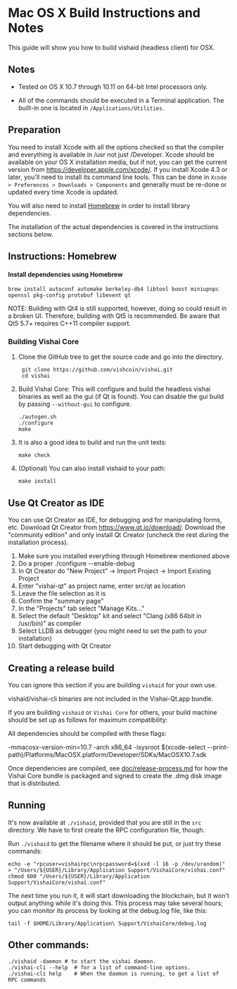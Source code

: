 Mac OS X Build Instructions and Notes
====================================
This guide will show you how to build vishaid (headless client) for OSX.

Notes
-----

* Tested on OS X 10.7 through 10.11 on 64-bit Intel processors only.

* All of the commands should be executed in a Terminal application. The
built-in one is located in `/Applications/Utilities`.

Preparation
-----------

You need to install Xcode with all the options checked so that the compiler
and everything is available in /usr not just /Developer. Xcode should be
available on your OS X installation media, but if not, you can get the
current version from https://developer.apple.com/xcode/. If you install
Xcode 4.3 or later, you'll need to install its command line tools. This can
be done in `Xcode > Preferences > Downloads > Components` and generally must
be re-done or updated every time Xcode is updated.

You will also need to install [Homebrew](http://brew.sh) in order to install library
dependencies.

The installation of the actual dependencies is covered in the instructions
sections below.

Instructions: Homebrew
----------------------

#### Install dependencies using Homebrew

    brew install autoconf automake berkeley-db4 libtool boost miniupnpc openssl pkg-config protobuf libevent qt

NOTE: Building with Qt4 is still supported, however, doing so could result in a broken UI. Therefore, building with Qt5 is recommended. Be aware that Qt5 5.7+ requires C++11 compiler support.

### Building Vishai Core

1. Clone the GitHub tree to get the source code and go into the directory.

        git clone https://github.com/vishcoin/vishai.git
        cd vishai

2.  Build Vishai Core:
    This will configure and build the headless vishai binaries as well as the gui (if Qt is found).
    You can disable the gui build by passing `--without-gui` to configure.

        ./autogen.sh
        ./configure
        make

3.  It is also a good idea to build and run the unit tests:

        make check

4.  (Optional) You can also install vishaid to your path:

        make install

Use Qt Creator as IDE
------------------------
You can use Qt Creator as IDE, for debugging and for manipulating forms, etc.
Download Qt Creator from https://www.qt.io/download/. Download the "community edition" and only install Qt Creator (uncheck the rest during the installation process).

1. Make sure you installed everything through Homebrew mentioned above
2. Do a proper ./configure --enable-debug
3. In Qt Creator do "New Project" -> Import Project -> Import Existing Project
4. Enter "vishai-qt" as project name, enter src/qt as location
5. Leave the file selection as it is
6. Confirm the "summary page"
7. In the "Projects" tab select "Manage Kits..."
8. Select the default "Desktop" kit and select "Clang (x86 64bit in /usr/bin)" as compiler
9. Select LLDB as debugger (you might need to set the path to your installation)
10. Start debugging with Qt Creator

Creating a release build
------------------------
You can ignore this section if you are building `vishaid` for your own use.

vishaid/vishai-cli binaries are not included in the Vishai-Qt.app bundle.

If you are building `vishaid` or `Vishai Core` for others, your build machine should be set up
as follows for maximum compatibility:

All dependencies should be compiled with these flags:

 -mmacosx-version-min=10.7
 -arch x86_64
 -isysroot $(xcode-select --print-path)/Platforms/MacOSX.platform/Developer/SDKs/MacOSX10.7.sdk

Once dependencies are compiled, see [doc/release-process.md](release-process.md) for how the Vishai Core
bundle is packaged and signed to create the .dmg disk image that is distributed.

Running
-------

It's now available at `./vishaid`, provided that you are still in the `src`
directory. We have to first create the RPC configuration file, though.

Run `./vishaid` to get the filename where it should be put, or just try these
commands:

    echo -e "rpcuser=vishairpc\nrpcpassword=$(xxd -l 16 -p /dev/urandom)" > "/Users/${USER}/Library/Application Support/VishaiCore/vishai.conf"
    chmod 600 "/Users/${USER}/Library/Application Support/VishaiCore/vishai.conf"

The next time you run it, it will start downloading the blockchain, but it won't
output anything while it's doing this. This process may take several hours;
you can monitor its process by looking at the debug.log file, like this:

    tail -f $HOME/Library/Application\ Support/VishaiCore/debug.log

Other commands:
-------

    ./vishaid -daemon # to start the vishai daemon.
    ./vishai-cli --help  # for a list of command-line options.
    ./vishai-cli help    # When the daemon is running, to get a list of RPC commands

